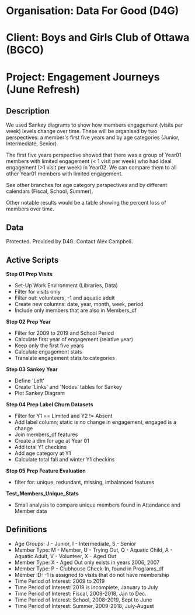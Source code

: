 # Organisation: **Data For Good (D4G)**
# Client: **Boys and Girls Club of Ottawa (BGCO)**
# Project: **Engagement Journeys (June Refresh)**

## Description
We used Sankey diagrams to show how members engagement (visits per week) levels change over time. These will be organised by two perspectives: a member's first five years and by age categories (Junior, Intermediate, Senior).

The first five years perspective showed that there was a group of Year01 members with limited engagement (< 1 visit per week) who had ideal engagement (>1 visit per week) in Year02. We can compare them to all other Year01 members with limited engagement.

See other branches for age category perspectives and by different calendars (Fiscal, School, Summer).

Other notable results would be a table showing the percent loss of members over time.

## Data
Protected. Provided by D4G. Contact Alex Campbell.

## Active Scripts

**Step 01 Prep Visits**
* Set-Up Work Environment (Libraries, Data)
* Filter for visits only
* Filter out: volunteers, -1 and aquatic adult
* Create new columns: date, year, month, week, period
* Include only members that are also in Members_df

**Step 02 Prep Year**
* Filter for 2009 to 2019 and School Period
* Calculate first year of engagement (relative year)
* Keep only the first five years
* Calculate engagement stats
* Translate engagement stats to categories

**Step 03 Sankey Year**
* Define 'Left'
* Create 'Links' and 'Nodes' tables for Sankey
* Plot Sankey Diagram

**Step 04 Prep Label Churn Datasets**
* Filter for Y1 == Limited and Y2 != Absent
* Add label column; static is no change in engagement, engaged is a change
* Join members_df features
* Create a dim for age at Year 01
* Add total Y1 checkins
* Add age category at Y1
* Calculate total fall and winter Y1 checkins


**Step 05 Prep Feature Evaluation**
* filter for: unique, redundant, missing, imbalanced features

**Test_Members_Unique_Stats**
* Small analysis to compare unique members found in Attendance and Member data

## Definitions
* Age Groups: J - Junior, I - Intermediate, S - Senior
* Member Type: M - Member, U - Trying Out, Q - Aquatic Child, A - Aquatic Adult, V - Volunteer, X - Aged Out
* Member Type: X - Aged Out only exists in years 2006, 2007
* Member Type: P - Clubhouse Check-In, found in Programs_df
* Member ID: -1 is assigned to visits that do not have  membership
* Time Period of Interest: 2009 to 2019
* Time Period of Interest: 2019 is incomplete, January to July
* Time Period of Interest: Fiscal, 2009-2018, Jan to Dec.
* Time Period of Interest: School, 2008-2019, Sept to June
* Time Period of Interest: Summer, 2009-2018, July-August
